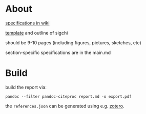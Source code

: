 # About

[specifications in wiki](Upload_Draft_Conference_Paper_Jan_24)

[template](https://sigchi.org/templates/) and outline of sigchi

should be 9-10 pages (including figures, pictures, sketches, etc)

section-specific specifications are in the main.md

# Build 

build the report via: 

```
pandoc --filter pandoc-citeproc report.md -o export.pdf
```

the `references.json` can be generated using e.g. [zotero](https://www.zotero.org/).
